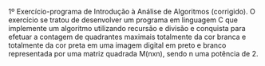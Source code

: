 1º Exercício-programa de Introdução à Análise de Algoritmos (corrigido). O exercício se tratou de desenvolver um programa em linguagem C que implemente um algoritmo utilizando recursão e divisão e conquista para efetuar a contagem de quadrantes maximais totalmente da cor branca e totalmente da cor preta em uma imagem digital em preto e branco representada por uma matriz quadrada M(nxn), sendo n uma potência de 2.
